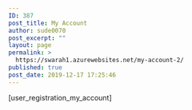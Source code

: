```yaml
---
ID: 387
post_title: My Account
author: sude0070
post_excerpt: ""
layout: page
permalink: >
  https://swarah1.azurewebsites.net/my-account-2/
published: true
post_date: 2019-12-17 17:25:46
---
```

[user_registration_my_account]